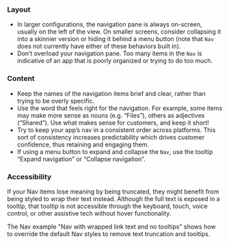 ### Layout

- In larger configurations, the navigation pane is always on-screen, usually on the left of the view. On smaller screens, consider collapsing it into a skinnier version or hiding it behind a menu button (note that `Nav` does not currently have either of these behaviors built in).
- Don’t overload your navigation pane. Too many items in the `Nav` is indicative of an app that is poorly organized or trying to do too much.

### Content

- Keep the names of the navigation items brief and clear, rather than trying to be overly specific.
- Use the word that feels right for the navigation. For example, some items may make more sense as nouns (e.g. “Files”), others as adjectives (“Shared”). Use what makes sense for customers, and keep it short!
- Try to keep your app’s nav in a consistent order across platforms. This sort of consistency increases predictability which drives customer confidence, thus retaining and engaging them.
- If using a menu button to expand and collapse the `Nav`, use the tooltip “Expand navigation” or “Collapse navigation”.

### Accessibility

If your Nav items lose meaning by being truncated, they might benefit from being styled to wrap their text instead. Although the full text is exposed in a tooltip, that tooltip is not accessible through the keyboard, touch, voice control, or other assistive tech without hover functionality.

The Nav example "Nav with wrapped link text and no tooltips" shows how to override the default Nav styles to remove text truncation and tooltips.
